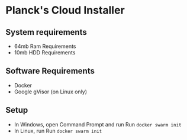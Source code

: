 # Planck's Cloud Installer #

## System requirements ##
- 64mb Ram Requirements
- 10mb HDD Requirements

## Software Requirements ##

- Docker
- Google gVisor (on Linux only)

## Setup ##

- In Windows, open Command Prompt and run
Run `docker swarm init`
- In Linux, run
Run `docker swarm init`
